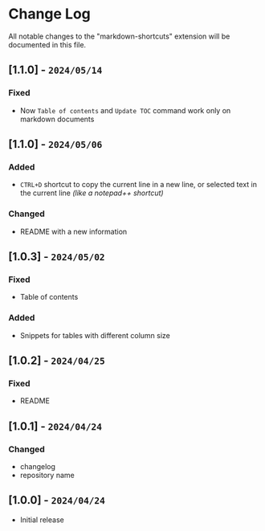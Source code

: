 # Change Log

All notable changes to the "markdown-shortcuts" extension will be documented in this file.

## [1.1.0] - `2024/05/14`

### Fixed

- Now `Table of contents` and `Update TOC` command work only on markdown documents

## [1.1.0] - `2024/05/06`

### Added

- `CTRL+D` shortcut to copy the current line in a new line, or selected text in the current line *(like a notepad++ shortcut)*

### Changed

- README with a new information
  
## [1.0.3] - `2024/05/02`

### Fixed

- Table of contents

### Added

- Snippets for tables with different column size

## [1.0.2] - `2024/04/25`

### Fixed

- README

## [1.0.1] - `2024/04/24`

### Changed

- changelog
- repository name

## [1.0.0] - `2024/04/24`

- Initial release

